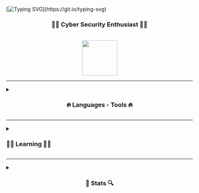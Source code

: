 <!-- <p align="right"> <img src="https://komarev.com/ghpvc/?username=a-krkc&label=Profile%20views&color=0e75b6&style=flat" alt="a-krkc" /> </p> -->

[![Typing SVG](https://readme-typing-svg.demolab.com?font=Fira+Code&weight=500&size=27&pause=1000&center=true&vCenter=true&width=1000&lines=Hi+There!+👋;+Welcome+To+My+Playground!)](https://git.io/typing-svg)

<h3 align="center">
  👨‍💻 Cyber Security Enthusiast 👨‍💻
</h3>
<br>
<div align="center"> 
     <a href="https://linkedin.com/in/abdullatifkurkcu" target="_blank"><img  width=95 src="https://img.shields.io/badge/-LinkedIn-%230077B5?style=for-the-badge&logo=linkedin&logoColor=white" target="_blank"></a>
</div>

<hr>

<details>
<summary><h3 align="center"> 🔥 Languages - Tools 🔥 </h3></summary>
<br>
<p>
  <a href="#">
    <img src="https://skillicons.dev/icons?i=html,css,sass,javascript,vite" width=199.5/>
    <img src="https://user-images.githubusercontent.com/25181517/121401671-49102800-c959-11eb-9f6f-74d49a5e1774.png" width=35/>
    <img src="https://skillicons.dev/icons?i=vscode,python,linux,bash,vim,git,github" width=282.1>
  </a>
  <br><br>
  <a href="https://www.linux.org"><img alt="Linux" src="https://img.shields.io/badge/Linux-1793D1?style=flat&logo=linux&logoColor=white" /></a>
  <a href="https://archlinux.org"><img alt="Arch Linux" src="https://img.shields.io/badge/Arch_Linux-1793D1?style=flat&logo=arch-linux&logoColor=white" /></a>
  <a href="https://kali.org"><img alt="Kali" src="https://img.shields.io/badge/Kali_Linux-1793D1?style=flat&logo=kali-linux&logoColor=white" /></a> 
</p>
</details>
<hr>

<details>
<summary><h3> 🕵‍♀️ Learning 🕵‍♀️ </h3></summary>
<br>
<p>
  <a href="https://skillicons.dev"><img src="https://skillicons.dev/icons?i=nodejs,vue" width=75 /></a>
</p>
</details>
<hr>
<details>
  <summary>
  <h3 align="center"> 🔎 Stats 🔍 </h3></summary>
  <br>
  <div align=center>
<a href="https://github.com/anuraghazra/github-readme-stats">
      <img width=320 align="left"
src="https://github-readme-stats.vercel.app/api/top-langs/?username=a-krkc&title_color=61dafb&text_color=ffffff&icon_color=61dafb&bg_color=20232a&langs_count=8&layout=compact&border_color=61dafb&border_radius=10" /></a>
  
<a href="https://github.com/anuraghazra/github-readme-stats" title="Go to Source">
      <img align="left" width=360 src="https://github-readme-stats.vercel.app/api?username=a-krkc&show_icons=true&theme=react&border_color=61dafb&border_radius=10" /></a>
  </div>
</details>
